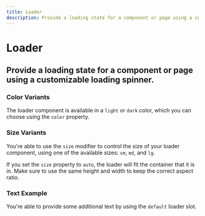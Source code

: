 ```yaml
---
title: Loader
description: Provide a loading state for a component or page using a customizable loading spinner. 
---
```


<script setup>
import * as examples from '../../../../examples/components/loader'
</script>

# Loader

## Provide a loading state for a component or page using a customizable loading spinner. 

### Color Variants
The loader component is available in a `light` or `dark` color, which you can choose using the `color` property.

<example type="icon" :component="examples.ILoaderColorVariantsExample" :html="examples.ILoaderColorVariantsExampleHTML"></example>

### Size Variants
You're able to use the `size` modifier to control the size of your loader component, using one of the available sizes: `sm`, `md`, and `lg`.

<example type="icon" :component="examples.ILoaderSizeVariantsExample" :html="examples.ILoaderSizeVariantsExampleHTML"></example>

If you set the `size` property to `auto`, the loader will fit the container that it is in. Make sure to use the same height and width to keep the correct aspect ratio.

<example type="icon" :component="examples.ILoaderSizeAutoExample" :html="examples.ILoaderSizeAutoExampleHTML"></example>

### Text Example
You're able to provide some additional text by using the `default` loader slot.

<example type="icon" :component="examples.ILoaderTextExample" :html="examples.ILoaderTextExampleHTML"></example>
